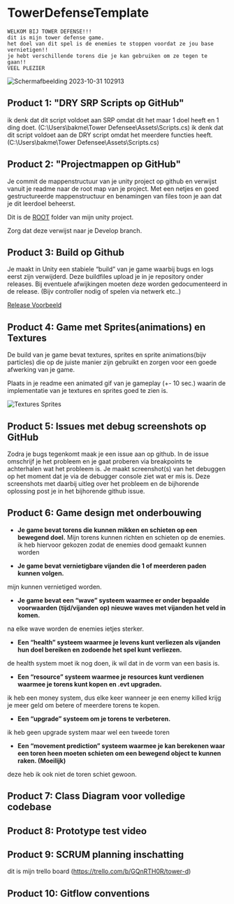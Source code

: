 # TowerDefenseTemplate


    WELKOM BIJ TOWER DEFENSE!!!
    dit is mijn tower defense game.
    het doel van dit spel is de enemies te stoppen voordat ze jou base vernietigen!!
    je hebt verschillende torens die je kan gebruiken om ze tegen te gaan!!
    VEEL PLEZIER
![Schermafbeelding 2023-10-31 102913](https://github.com/Dylano28/TowerD/assets/102656781/f8e9b72e-1f1e-4f27-ba3d-44f8268cd231)




## Product 1: "DRY SRP Scripts op GitHub"
ik denk dat dit script voldoet aan SRP omdat dit het maar 1 doel heeft en 1 ding doet.
(C:\Users\bakme\Tower Defensee\Assets\Scripts.cs)
ik denk dat dit script voldoet aan de DRY script omdat het meerdere functies heeft.
(C:\Users\bakme\Tower Defensee\Assets\Scripts.cs)

## Product 2: "Projectmappen op GitHub"

Je commit de mappenstructuur van je unity project op github en verwijst vanuit je readme naar de root map van je project. Met een netjes en goed gestructureerde mappenstructuur en benamingen van files toon je aan dat je dit leerdoel beheerst. 

Dit is de [ROOT](/MyTowerDefenseGame/) folder van mijn unity project.

Zorg dat deze verwijst naar je Develop branch.

## Product 3: Build op Github

Je maakt in Unity een stabiele “build” van je game waarbij bugs en logs eerst zijn verwijderd. Deze buildfiles upload je in je repository onder releases.  Bij eventuele afwijkingen moeten deze worden gedocumenteerd in de release. (Bijv controller nodig of spelen via netwerk etc..) 

[Release Voorbeeld](https://github.com/erwinhenraat/TowerDefenseTemplate/releases)

## Product 4: Game met Sprites(animations) en Textures 

De build van je game bevat textures, sprites en sprite animations(bijv particles) die op de juiste manier zijn gebruikt en zorgen voor een goede afwerking van je game.  

Plaats in je readme een animated gif van je gameplay (+- 10 sec.) waarin de implementatie van je textures en sprites goed te zien is.

![Textures Sprites](readmeVisuals/texturesSprites.gif)

## Product 5: Issues met debug screenshots op GitHub 

Zodra je bugs tegenkomt maak je een issue aan op github. In de issue omschrijf je het probleem en je gaat proberen via breakpoints te achterhalen wat het probleem is. Je maakt screenshot(s) van het debuggen op het moment dat je via de debugger console ziet wat er mis is. Deze screenshots met daarbij uitleg over het probleem en de bijhorende oplossing post je in het bijhorende github issue. 


## Product 6: Game design met onderbouwing 

*  **Je game bevat torens die kunnen mikken en schieten op een bewegend doel.** 
Mijn torens kunnen richten en schieten op de enemies. ik heb hiervoor gekozen zodat de enemies dood gemaakt kunnen worden

*  **Je game bevat vernietigbare vijanden die 1 of meerderen paden kunnen volgen.**  

mijn kunnen vernietiged worden.

*  **Je game bevat een “wave” systeem waarmee er onder bepaalde voorwaarden (tijd/vijanden op) nieuwe waves met vijanden het veld in komen.**

na elke wave worden de enemies ietjes sterker.

*  **Een “health” systeem waarmee je levens kunt verliezen als vijanden hun doel bereiken en zodoende het spel kunt verliezen.** 

de health system moet ik nog doen, ik wil dat in de vorm van een basis is.

*  **Een “resource” systeem waarmee je resources kunt verdienen waarmee je torens kunt kopen en .evt upgraden.**

ik heb een money system, dus elke keer wanneer je een enemy killed krijg je meer geld om betere of meerdere torens te kopen.

*  **Een “upgrade” systeem om je torens te verbeteren.**

ik heb geen upgrade system maar wel een tweede toren

*  **Een “movement prediction” systeem waarmee je kan berekenen waar een toren heen moeten schieten om een bewegend object te kunnen raken. (Moeilijk)**

deze heb ik ook niet de toren schiet gewoon.

## Product 7: Class Diagram voor volledige codebase 



## Product 8: Prototype test video


## Product 9: SCRUM planning inschatting 

dit is mijn trello board
(https://trello.com/b/GQnRTH0R/tower-d)

## Product 10: Gitflow conventions


